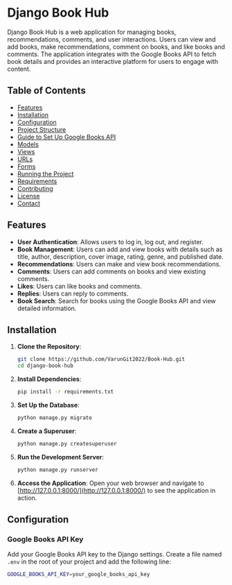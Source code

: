 # Django Book Hub

Django Book Hub is a web application for managing books, recommendations, comments, and user interactions. Users can view and add books, make recommendations, comment on books, and like books and comments. The application integrates with the Google Books API to fetch book details and provides an interactive platform for users to engage with content.

## Table of Contents
- [Features](#features)
- [Installation](#installation)
- [Configuration](#configuration)
- [Project Structure](#project-structure)
- [Guide to Set Up Google Books API](#guide-to-set-up-google-books-api)
- [Models](#models)
- [Views](#views)
- [URLs](#urls)
- [Forms](#forms)
- [Running the Project](#running-the-project)
- [Requirements](#requirements)
- [Contributing](#contributing)
- [License](#license)
- [Contact](#contact)

## Features
- **User Authentication**: Allows users to log in, log out, and register.
- **Book Management**: Users can add and view books with details such as title, author, description, cover image, rating, genre, and published date.
- **Recommendations**: Users can make and view book recommendations.
- **Comments**: Users can add comments on books and view existing comments.
- **Likes**: Users can like books and comments.
- **Replies**: Users can reply to comments.
- **Book Search**: Search for books using the Google Books API and view detailed information.

## Installation

1. **Clone the Repository**:
    ```bash
    git clone https://github.com/VarunGit2022/Book-Hub.git
    cd django-book-hub
    ```

2. **Install Dependencies**:
    ```bash
    pip install -r requirements.txt
    ```

3. **Set Up the Database**:
    ```bash
    python manage.py migrate
    ```

4. **Create a Superuser**:
    ```bash
    python manage.py createsuperuser
    ```

5. **Run the Development Server**:
    ```bash
    python manage.py runserver
    ```

6. **Access the Application**: Open your web browser and navigate to [http://127.0.0.1:8000/](http://127.0.0.1:8000/) to see the application in action.

## Configuration

### Google Books API Key
Add your Google Books API key to the Django settings. Create a file named `.env` in the root of your project and add the following line:

```bash
GOOGLE_BOOKS_API_KEY=your_google_books_api_key
